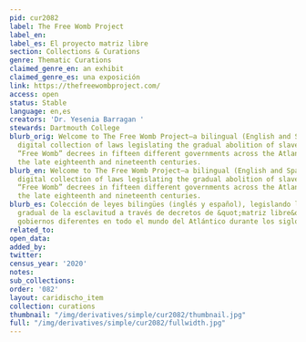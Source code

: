 ```yaml
---
pid: cur2082
label: The Free Womb Project
label_en:
label_es: El proyecto matriz libre
section: Collections & Curations
genre: Thematic Curations
claimed_genre_en: an exhibit
claimed_genre_es: una exposición
link: https://thefreewombproject.com/
access: open
status: Stable
language: en,es
creators: 'Dr. Yesenia Barragan '
stewards: Dartmouth College
blurb_orig: Welcome to The Free Womb Project—a bilingual (English and Spanish-language),
  digital collection of laws legislating the gradual abolition of slavery through
  “Free Womb” decrees in fifteen different governments across the Atlantic World during
  the late eighteenth and nineteenth centuries.
blurb_en: Welcome to The Free Womb Project—a bilingual (English and Spanish-language),
  digital collection of laws legislating the gradual abolition of slavery through
  “Free Womb” decrees in fifteen different governments across the Atlantic World during
  the late eighteenth and nineteenth centuries.
blurb_es: Colección de leyes bilingües (inglés y español), legislando la abolición
  gradual de la esclavitud a través de decretos de &quot;matriz libre&quot; en quince
  gobiernos diferentes en todo el mundo del Atlántico durante los siglos XVIII y XIX.
related_to:
open_data:
added_by:
twitter:
census_year: '2020'
notes:
sub_collections:
order: '082'
layout: caridischo_item
collection: curations
thumbnail: "/img/derivatives/simple/cur2082/thumbnail.jpg"
full: "/img/derivatives/simple/cur2082/fullwidth.jpg"
---
```

